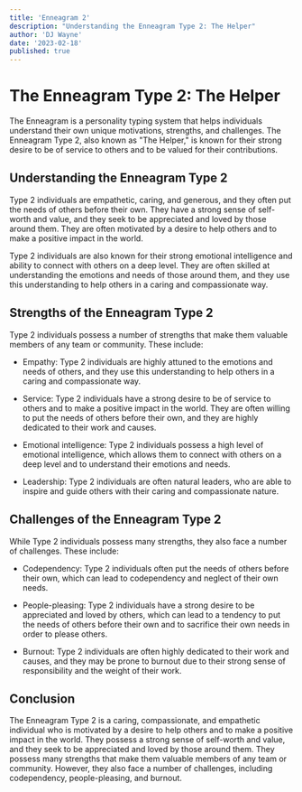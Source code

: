 ```yaml
---
title: 'Enneagram 2'
description: "Understanding the Enneagram Type 2: The Helper"
author: 'DJ Wayne'
date: '2023-02-18'
published: true
---
```


# The Enneagram Type 2: The Helper

The Enneagram is a personality typing system that helps individuals understand their own unique motivations, strengths, and challenges. The Enneagram Type 2, also known as "The Helper," is known for their strong desire to be of service to others and to be valued for their contributions.

## Understanding the Enneagram Type 2

Type 2 individuals are empathetic, caring, and generous, and they often put the needs of others before their own. They have a strong sense of self-worth and value, and they seek to be appreciated and loved by those around them. They are often motivated by a desire to help others and to make a positive impact in the world.

Type 2 individuals are also known for their strong emotional intelligence and ability to connect with others on a deep level. They are often skilled at understanding the emotions and needs of those around them, and they use this understanding to help others in a caring and compassionate way.

## Strengths of the Enneagram Type 2

Type 2 individuals possess a number of strengths that make them valuable members of any team or community. These include:

-   Empathy: Type 2 individuals are highly attuned to the emotions and needs of others, and they use this understanding to help others in a caring and compassionate way.
    
-   Service: Type 2 individuals have a strong desire to be of service to others and to make a positive impact in the world. They are often willing to put the needs of others before their own, and they are highly dedicated to their work and causes.
    
-   Emotional intelligence: Type 2 individuals possess a high level of emotional intelligence, which allows them to connect with others on a deep level and to understand their emotions and needs.
    
-   Leadership: Type 2 individuals are often natural leaders, who are able to inspire and guide others with their caring and compassionate nature.
    

## Challenges of the Enneagram Type 2

While Type 2 individuals possess many strengths, they also face a number of challenges. These include:

-   Codependency: Type 2 individuals often put the needs of others before their own, which can lead to codependency and neglect of their own needs.
    
-   People-pleasing: Type 2 individuals have a strong desire to be appreciated and loved by others, which can lead to a tendency to put the needs of others before their own and to sacrifice their own needs in order to please others.
    
-   Burnout: Type 2 individuals are often highly dedicated to their work and causes, and they may be prone to burnout due to their strong sense of responsibility and the weight of their work.
    

## Conclusion

The Enneagram Type 2 is a caring, compassionate, and empathetic individual who is motivated by a desire to help others and to make a positive impact in the world. They possess a strong sense of self-worth and value, and they seek to be appreciated and loved by those around them. They possess many strengths that make them valuable members of any team or community. However, they also face a number of challenges, including codependency, people-pleasing, and burnout.
